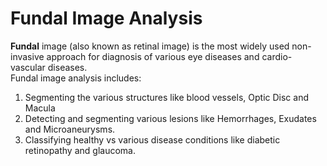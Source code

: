 # Fundal Image Analysis
**Fundal** image (also known as retinal image)  is the most widely used non-invasive approach for diagnosis of various eye diseases and cardio-vascular diseases.  
Fundal image analysis includes:
1. Segmenting the various structures like blood vessels, Optic Disc and Macula
1. Detecting and segmenting various lesions like Hemorrhages, Exudates and Microaneurysms.
3. Classifying healthy vs various disease conditions like diabetic retinopathy and glaucoma.

